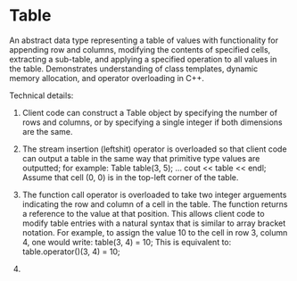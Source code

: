 # Table
An abstract data type representing a table of values with functionality for appending row and columns, modifying the contents of specified cells, extracting a sub-table, and applying a specified operation to all values in the table. Demonstrates understanding of class templates, dynamic memory allocation, and operator overloading in C++.

Technical details:

1. Client code can construct a Table object by specifying the number of rows and columns, or by specifying a single integer if both dimensions are the same. 

2. The stream insertion (leftshit) operator is overloaded so that client code can output a table in the same way that primitive type values are outputted; for example:
    Table<int> table(3, 5);
    ...
    cout << table << endl;
Assume that cell (0, 0) is in the top-left corner of the table.
  
3. The function call operator is overloaded to take two integer arguements indicating the row and column of a cell in the table. The function returns a reference to the value at that position. This allows client code to modify table entries with a natural syntax that is similar to array bracket notation. For example, to assign the value 10 to the cell in row 3, column 4, one would write:
    table(3, 4) = 10;
This is equivalent to:
    table.operator()(3, 4) = 10;
    
4.
